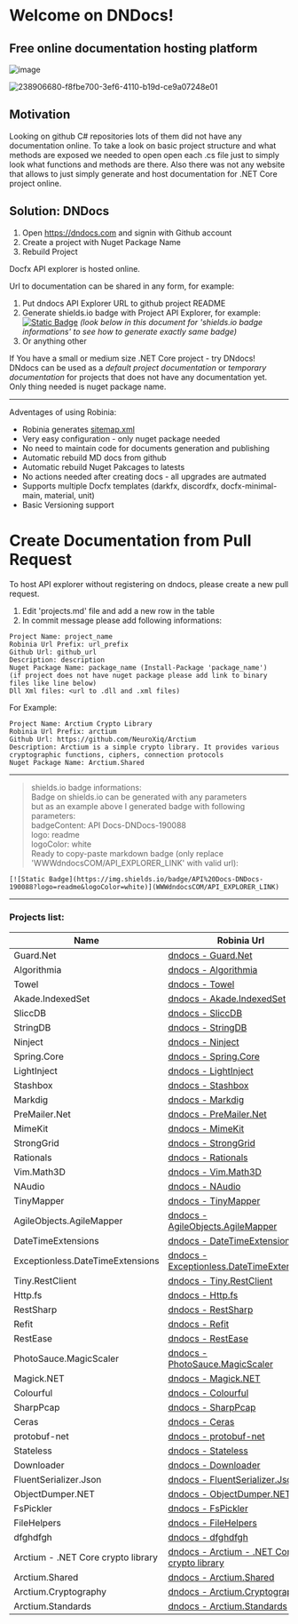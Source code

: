 # Welcome on DNDocs!
## Free online documentation hosting platform

![image](https://github.com/NeuroXiq/DNDocs/assets/19374897/4a4f0d7b-4903-4b92-b82b-db6073d9ece4)

![238906680-f8fbe700-3ef6-4110-b19d-ce9a07248e01](https://github.com/NeuroXiq/DNDocs/assets/19374897/929c263c-3737-48a1-a223-09426aedb579)

## Motivation
Looking on github C# repositories lots of them did  not have any documentation online. To take a look on basic project structure
and what methods are exposed we needed to open open each .cs file just to simply look what functions and methods are there.
Also there was not any website that allows to just simply generate and host documentation for .NET Core project online.

## Solution: DNDocs

1. Open https://dndocs.com and signin with Github account
2. Create a project with Nuget Package Name
3. Rebuild Project

Docfx API explorer is hosted online.

Url to documentation can be shared in any form, for example:
1. Put dndocs API Explorer URL to github project README 
2. Generate shields.io badge with Project API Explorer, for example: [![Static Badge](https://img.shields.io/badge/API%20Docs-DNDocs-190088?logo=readme&logoColor=white)](https://dndocs.com/d/arctium/api/Arctium.Standards.Connection.Tls.Tls13.API.Tls13ClientConfig.html) _(look below in this document for 'shields.io badge informations' to see how to generate exactly same badge)_
3. Or anything other

If You have a small or medium size .NET Core project - try DNdocs!\
DNdocs can be used as a *default project documentation* or *temporary documentation* for projects that does not have  any documentation yet.\
Only thing  needed is nuget package name.

---

Adventages of using Robinia:
- Robinia generates [sitemap.xml](https://dndocs.com/api/other/sitemaps/sitemap.xml)
- Very easy configuration - only nuget package needed
- No need to maintain code for documents generation and publishing
- Automatic rebuild MD docs from github
- Automatic rebuild Nuget Pakcages to latests
- No actions needed after creating docs - all upgrades are autmated
- Supports multiple Docfx templates (darkfx, discordfx, docfx-minimal-main, material, unit)
- Basic Versioning support

# Create Documentation from Pull Request
To host API explorer without registering on dndocs, please create a new pull request.
1. Edit 'projects.md' file and add a new row in the  table
2. In  commit  message please add following informations:

```
Project Name: project_name
Robinia Url Prefix: url_prefix
Github Url: github_url
Description: description
Nuget Package Name: package_name (Install-Package 'package_name')
(if project does not have nuget package please add link to binary files like line below)
Dll Xml files: <url to .dll and .xml files)
```

For Example:

```
Project Name: Arctium Crypto Library
Robinia Url Prefix: arctium
Github Url: https://github.com/NeuroXiq/Arctium
Description: Arctium is a simple crypto library. It provides various cryptographic functions, ciphers, connection protocols
Nuget Package Name: Arctium.Shared
```

---
> shields.io badge informations:\
> Badge on shields.io can be generated with any parameters\
> but as an example above I generated badge with following parameters:\
> badgeContent: API Docs-DNDocs-190088\
> logo: readme\
> logoColor: white\
> Ready to copy-paste markdown badge (only replace 'WWWdndocsCOM/API_EXPLORER_LINK' with valid url):

```
[![Static Badge](https://img.shields.io/badge/API%20Docs-DNDocs-190088?logo=readme&logoColor=white)](WWWdndocsCOM/API_EXPLORER_LINK)
```

---
### Projects list:

|Name|Robinia Url|Github|
|-|-|-|
|Guard.Net|[dndocs - Guard.Net](https://www.dndocs.com/d/guardnet/api/index.html)| [Github](Guard.Net)|
|Algorithmia|[dndocs - Algorithmia](https://www.dndocs.com/d/algorithmi/api/index.html)| [Github](https://github.com/SolutionsDesign/Algorithmia)|
|Towel |[dndocs - Towel ](https://www.dndocs.com/d/towel/api/index.html)| [Github](https://github.com/ZacharyPatten/Towel)|
|Akade.IndexedSet|[dndocs - Akade.IndexedSet](https://www.dndocs.com/d/akadeinde/api/index.html)| [Github](https://github.com/akade/Akade.IndexedSet)|
|SliccDB|[dndocs - SliccDB](https://www.dndocs.com/d/sliccdb/api/index.html)| [Github](https://github.com/pmikstacki/SliccDB)|
|StringDB|[dndocs - StringDB](https://www.dndocs.com/d/stringdb/api/index.html)| [Github](https://github.com/SirJosh3917/StringDB)|
|Ninject|[dndocs - Ninject](https://www.dndocs.com/d/ninject/api/index.html)| [Github](https://github.com/ninject/ninject)|
|Spring.Core|[dndocs - Spring.Core](https://www.dndocs.com/d/springcor/api/index.html)| [Github](https://github.com/spring-projects/spring-net)|
|LightInject |[dndocs - LightInject ](https://www.dndocs.com/d/lightinjec/api/index.html)| [Github](https://github.com/seesharper/LightInject)|
|Stashbox |[dndocs - Stashbox ](https://www.dndocs.com/d/stashbox/api/index.html)| [Github](https://github.com/z4kn4fein/stashbox)|
|Markdig |[dndocs - Markdig ](https://www.dndocs.com/d/markdig/api/index.html)| [Github](https://github.com/xoofx/markdig)|
|PreMailer.Net|[dndocs - PreMailer.Net](https://www.dndocs.com/d/premailer/api/index.html)| [Github](https://github.com/milkshakesoftware/PreMailer.Net)|
|MimeKit |[dndocs - MimeKit ](https://www.dndocs.com/d/mimekit/api/index.html)| [Github](https://github.com/jstedfast/MimeKit)|
|StrongGrid |[dndocs - StrongGrid ](https://www.dndocs.com/d/stronggrid/api/index.html)| [Github](https://github.com/Jericho/StrongGrid)|
|Rationals|[dndocs - Rationals](https://www.dndocs.com/d/rationals/api/index.html)| [Github](https://github.com/tompazourek/Rationals)|
|Vim.Math3D |[dndocs - Vim.Math3D ](https://www.dndocs.com/d/vimmathd/api/index.html)| [Github](https://github.com/vimaec/math3d)|
|NAudio |[dndocs - NAudio ](https://www.dndocs.com/d/naudio/api/index.html)| [Github](https://github.com/naudio/NAudio)|
|TinyMapper |[dndocs - TinyMapper ](https://www.dndocs.com/d/tinymapper/api/index.html)| [Github](https://github.com/TinyMapper/TinyMapper)|
|AgileObjects.AgileMapper|[dndocs - AgileObjects.AgileMapper](https://www.dndocs.com/d/agileobjec/api/index.html)| [Github](https://github.com/agileobjects/AgileMapper)|
|DateTimeExtensions|[dndocs - DateTimeExtensions](https://www.dndocs.com/d/datetimeex/api/index.html)| [Github](https://github.com/joaomatossilva/DateTimeExtensions)|
|Exceptionless.DateTimeExtensions|[dndocs - Exceptionless.DateTimeExtensions](https://www.dndocs.com/d/exceptionl/api/index.html)| [Github](https://github.com/exceptionless/Exceptionless.DateTimeExtensions)|
|Tiny.RestClient|[dndocs - Tiny.RestClient](https://www.dndocs.com/d/tinyrestc/api/index.html)| [Github](https://github.com/jgiacomini/Tiny.RestClient)|
|Http.fs|[dndocs - Http.fs](https://www.dndocs.com/d/httpfs/api/index.html)| [Github](https://github.com/haf/Http.fs)|
|RestSharp |[dndocs - RestSharp ](https://www.dndocs.com/d/restsharp/api/index.html)| [Github](https://github.com/restsharp/RestSharp)|
|Refit |[dndocs - Refit ](https://www.dndocs.com/d/refit/api/index.html)| [Github](https://github.com/reactiveui/refit)|
|RestEase |[dndocs - RestEase ](https://www.dndocs.com/d/restease/api/index.html)| [Github](https://github.com/canton7/RestEase)|
|PhotoSauce.MagicScaler|[dndocs - PhotoSauce.MagicScaler](https://www.dndocs.com/d/photosauce/api/index.html)| [Github](https://github.com/saucecontrol/PhotoSauce)|
|Magick.NET|[dndocs - Magick.NET](https://www.dndocs.com/d/magicknet/api/index.html)| [Github](https://github.com/dlemstra/Magick.NET)|
|Colourful |[dndocs - Colourful ](https://www.dndocs.com/d/colourful/api/index.html)| [Github](https://github.com/tompazourek/Colourful)|
|SharpPcap |[dndocs - SharpPcap ](https://www.dndocs.com/d/sharppcap/api/index.html)| [Github](https://github.com/dotpcap/sharppcap)|
|Ceras |[dndocs - Ceras ](https://www.dndocs.com/d/ceras/api/index.html)| [Github](https://github.com/rikimaru0345/Ceras)|
|protobuf-net|[dndocs - protobuf-net](https://www.dndocs.com/d/protobufn/api/index.html)| [Github](https://github.com/protobuf-net/protobuf-net)|
|Stateless |[dndocs - Stateless ](https://www.dndocs.com/d/stateless/api/index.html)| [Github](https://github.com/dotnet-state-machine/stateless)|
|Downloader |[dndocs - Downloader ](https://www.dndocs.com/d/downloader/api/index.html)| [Github](https://github.com/bezzad/Downloader)|
|FluentSerializer.Json|[dndocs - FluentSerializer.Json](https://www.dndocs.com/d/fluentseri/api/index.html)| [Github](https://github.com/Marvin-Brouwer/FluentSerializer#readme)|
|ObjectDumper.NET|[dndocs - ObjectDumper.NET](https://www.dndocs.com/d/objectdump/api/index.html)| [Github](https://github.com/thomasgalliker/ObjectDumper)|
|FsPickler |[dndocs - FsPickler ](https://www.dndocs.com/d/fspickler/api/index.html)| [Github](https://github.com/mbraceproject/FsPickler)|
|FileHelpers |[dndocs - FileHelpers ](https://www.dndocs.com/d/filehelper/api/index.html)| [Github](https://www.nuget.org/packages/FileHelpers/)|
|dfghdfgh|[dndocs - dfghdfgh](https://www.dndocs.com/d/dfghdfgh/api/index.html)| [Github](dfgh)|
|Arctium - .NET Core crypto library|[dndocs - Arctium - .NET Core crypto library](https://www.dndocs.com/d/arctium/api/index.html)| [Github](https://github.com/NeuroXiq/Arctium)|
|Arctium.Shared|[dndocs - Arctium.Shared](https://www.dndocs.com/d/arctium-shared/api/index.html)| [Github](https://github.com/NeuroXiq/Arctium)|
|Arctium.Cryptography|[dndocs - Arctium.Cryptography](https://www.dndocs.com/d/arctium-cryptography/api/index.html)| [Github](https://github.com/NeuroXiq/Arctium)|
|Arctium.Standards|[dndocs - Arctium.Standards](https://www.dndocs.com/d/arctium-standards/api/index.html)| [Github](https://github.com/NeuroXiq/Arctium)|
